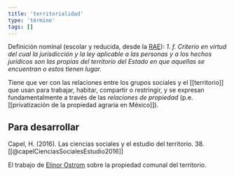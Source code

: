 ```yaml
---
title: 'territorialidad'
type: 'término'
tags: []
---
```


Definición nominal (escolar y reducida, desde la [RAE](https://dle.rae.es/territorialidad?m=form)): *1. f. Criterio en virtud del cual la jurisdicción y la ley aplicable a las personas y a los hechos jurídicos son las propias del territorio del Estado en que aquellas se encuentran o estos tienen lugar.*

Tiene que ver con las relaciones entre los grupos sociales y el [[territorio]] que usan para trabajar, habitar, compartir o restringir, y se expresan fundamentalmente a través de las *relaciones de propiedad* (p.e. [[privatización de la propiedad agraria en México]]).

## Para desarrollar

Capel, H. (2016). Las ciencias sociales y el estudio del territorio. 38. [[@capelCienciasSocialesEstudio2016]]

El trabajo de [Elinor Ostrom](https://es.wikipedia.org/wiki/Elinor_Ostrom) sobre la propiedad comunal del territorio.